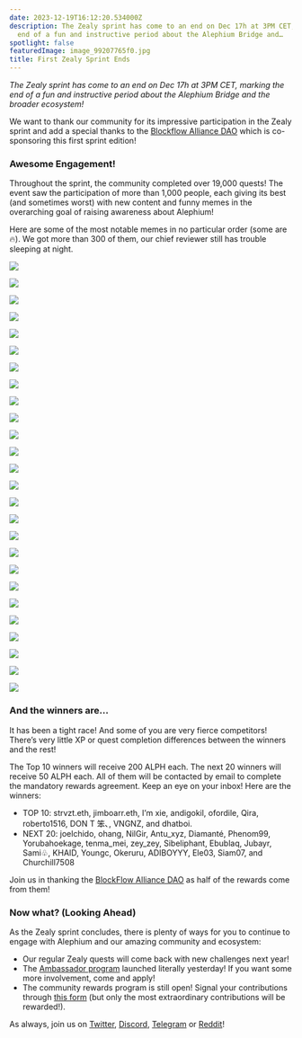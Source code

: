```yaml
---
date: 2023-12-19T16:12:20.534000Z
description: The Zealy sprint has come to an end on Dec 17h at 3PM CET, marking the
  end of a fun and instructive period about the Alephium Bridge and…
spotlight: false
featuredImage: image_99207765f0.jpg
title: First Zealy Sprint Ends
---
```


_The Zealy sprint has come to an end on Dec 17h at 3PM CET, marking the end of a fun and instructive period about the Alephium Bridge and the broader ecosystem!_

We want to thank our community for its impressive participation in the Zealy sprint and add a special thanks to the <a href="https://twitter.com/Blockflow_DAO" data-href="https://twitter.com/Blockflow_DAO">Blockflow Alliance DAO</a> which is co-sponsoring this first sprint edition!

### Awesome Engagement!

Throughout the sprint, the community completed over 19,000 quests! The event saw the participation of more than 1,000 people, each giving its best (and sometimes worst) with new content and funny memes in the overarching goal of raising awareness about Alephium!

Here are some of the most notable memes in no particular order (some are 🔥). We got more than 300 of them, our chief reviewer still has trouble sleeping at night.

![](image_c76c8db66f.jpeg)

![](image_9a8733c9b6.jpeg)

![](image_37c1433421.jpeg)

![](image_ff30f11250.jpeg)

![](image_ffcd2e0197.png)

![](image_f57f12f159.png)

![](image_468da4ea51.jpeg)

![](image_69fa84175e.png)

![](image_f6324f9207.jpeg)

![](image_d136898ad5.jpeg)

![](image_79a3983a22.jpeg)

![](image_b810187ef2.png)

![](image_38259817c4.jpeg)

![](image_156a04d18a.png)

![](image_c593c7b36d.jpeg)

![](image_25ea303587.jpeg)

![](image_819848973a.jpeg)

![](image_91439db3e3.jpeg)

![](image_2f68e0af40.jpeg)

![](image_5ddb09b09a.png)

![](image_b2ae5df149.png)

![](image_79624c45ef.jpeg)

![](image_273332e90f.jpeg)

![](image_844329abcf.jpeg)

![](image_b9562f323a.jpeg)

![](image_82015e738a.jpeg)

### And the winners are…

It has been a tight race! And some of you are very fierce competitors! There’s very little XP or quest completion differences between the winners and the rest!

The Top 10 winners will receive 200 ALPH each. The next 20 winners will receive 50 ALPH each. All of them will be contacted by email to complete the mandatory rewards agreement. Keep an eye on your inbox! Here are the winners:

- TOP 10: strvzt.eth, jimboarr.eth, I’m xie, andigokil, ofordile, Qira, roberto1516, DON T 笨､, VNGNZ, and dhatboi.
- NEXT 20: joelchido, ohang, NilGir, Antu_xyz, Diamanté, Phenom99, Yorubahoekage, tenma_mei, zey_zey, Sibeliphant, Ebublaq, Jubayr, Sami♧, KHAID, Youngc, Okeruru, ADIBOYYY, Ele03, Siam07, and Churchill7508

Join us in thanking the <a href="https://twitter.com/Blockflow_DAO" data-href="https://twitter.com/Blockflow_DAO">BlockFlow Alliance DAO</a> as half of the rewards come from them!

### Now what? (Looking Ahead)

As the Zealy sprint concludes, there is plenty of ways for you to continue to engage with Alephium and our amazing community and ecosystem:

- Our regular Zealy quests will come back with new challenges next year!
- The <a href="https://medium.com/@alephium/alephium-launches-its-ambassador-program-8e9c9c8c9d94" data-href="https://medium.com/@alephium/alephium-launches-its-ambassador-program-8e9c9c8c9d94">Ambassador program</a> launched literally yesterday! If you want some more involvement, come and apply!
- The community rewards program is still open! Signal your contributions through <a href="https://docs.google.com/forms/d/e/1FAIpQLSeaSouXl-Hwd_lZohwgysqk-8whc9bydHuVpSCr1C6IoDHuoA/viewform" data-href="https://docs.google.com/forms/d/e/1FAIpQLSeaSouXl-Hwd_lZohwgysqk-8whc9bydHuVpSCr1C6IoDHuoA/viewform">this form</a> (but only the most extraordinary contributions will be rewarded!).

As always, join us on <a href="https://twitter.com/alephium" data-href="https://twitter.com/alephium">Twitter</a>, [Discord](/discord), <a href="https://t.me/alephiumgroup" data-href="https://t.me/alephiumgroup">Telegram</a> or <a href="https://www.reddit.com/r/Alephium/" data-href="https://www.reddit.com/r/Alephium/">Reddit</a>!
